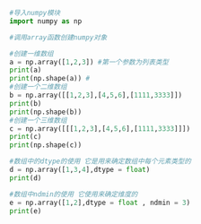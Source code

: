 
<BlogInfo id="32" title="2.创建n维数组" author="白日梦想猿" pv=0 read_times=0 pre_cost_time=0分22秒 category="numpy学习" tag_list="['numpy学习']" create_time="2020.04.21 11:31:04" update_time="2020.04.21 11:47:02" />

```python
#导入numpy模块
import numpy as np

#调用array函数创建numpy对象

#创建一维数组
a = np.array([1,2,3]) #第一个参数为列表类型
print(a)
print(np.shape(a)) #
#创建一个二维数组
b = np.array([[1,2,3],[4,5,6],[1111,3333]])
print(b)
print(np.shape(b))
#创建一个三维数组
c = np.array([[[1,2,3],[4,5,6],[1111,3333]]])
print(c)
print(np.shape(c))

#数组中的dtype的使用 它是用来确定数组中每个元素类型的
d = np.array([1,3,4],dtype = float)
print(d)

#数组中ndmin的使用 它使用来确定维度的
e = np.array([1,2],dtype = float , ndmin = 3)
print(e)

```
